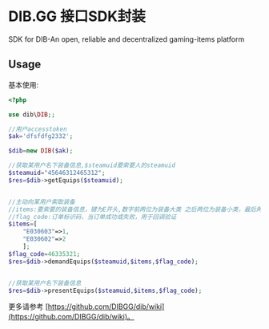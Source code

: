 # DIB.GG 接口SDK封装
SDK for DIB-An open, reliable and decentralized gaming-items platform

## Usage

基本使用:

```php
<?php

use dib\DIB;;

//用户accesstoken
$ak='dfsfdfg2332';

$dib=new DIB($ak);

//获取某用户名下装备信息,$steamuid要索要人的steamuid
$steamuid="45646312465312";
$res=$dib->getEquips($steamuid);


//主动向某用户索取装备
//items:要索要的装备信息，键为E开头,数字前两位为装备大类 之后两位为装备小类，最后两位是装备等级,值为装备的数量
//flag_code:订单标识码，当订单成功或失败，用于回调验证
$items=[
    "E030603"=>1,
    "E030602"=>2
    ];
$flag_code=46335321;
$res=$dib->demandEquips($steamuid,$items,$flag_code);


//获取某用户名下装备信息
$res=$dib->presentEquips($steamuid,$items,$flag_code);

```

更多请参考 [https://github.com/DIBGG/dib/wiki](https://github.com/DIBGG/dib/wiki)。
